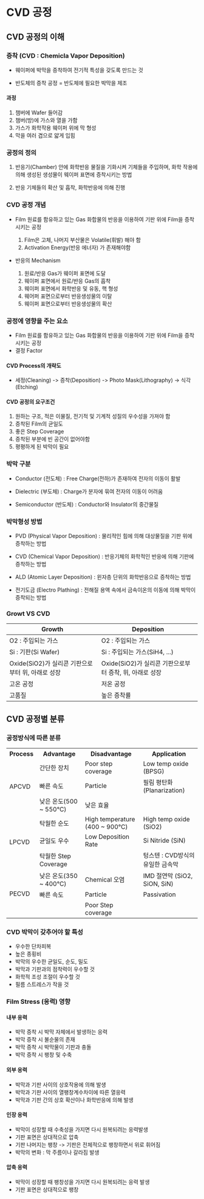 # CVD 공정

## CVD 공정의 이해

### 증착 (CVD : Chemicla Vapor Deposition)

- 웨이퍼에 박막을 증착하여 전기적 특성을 갖도록 만드는 것

- 반도체의 증착 공정 = 반도체에 필요한 박막을 제조

#### 과정
1. 챔버에 Wafer 들어감
2. 챔버(방)에 가스와 열을 가함
3. 가스가 화학작용 웨이퍼 위에 막 형성
4. 막을 여러 겹으로 얇게 입힘

### 공정의 정의

1. 반응기(Chamber) 안에 화학반응 물질을 기화시켜 기체들을 주입하며, 화학 작용에 의해 생성된 생성물이 웨이퍼 표면에 증착시키는 방법

2. 반응 기체들의 확산 및 흡착, 화학반응에 의해 진행

### CVD 공정 개념

- Film 원료를 함유하고 있는 Gas 화합물의 반응을 이용하여 기판 위에 Film을 증착시키는 공정

    1. Film은 고체, 나머지 부산물은 Volatile(휘발) 해야 함
    2. Activation Energy(반응 에너자) 가 존재해야함

- 반응의 Mechanism

    1. 원료/반응 Gas가 웨이퍼 표면에 도달
    2. 웨이퍼 표면에서 원료/반응 Gas의 흡착
    3. 웨이퍼 표면에서 화학반응 및 유동, 핵 형성
    4. 웨어퍼 표면으로부터 반응생성물의 이탈
    5. 웨이퍼 표면으로부터 반응생성물의 확산
 
### 공정에 영향을 주는 요소

- Film 원료를 함유하고 있는 Gas 화합물의 반응을 이용하여 기판 위에 Film을 증착시키는 공정
- 결정 Factor


#### CVD Process의 개략도

- 세정(Cleaning) -> 증착(Deposition) -> Photo Mask(Lithography) -> 식각(Etching)

#### CVD 공정의 요구조건

1. 원하는 구조, 적은 이물질, 전기적 및 기계적 성질의 우수성을 가져야 함
2. 증착된 Film의 균일도
3. 좋은 Step Coverage
4. 증착된 부분에 빈 공간이 없어야함
5. 평평하게 된 박막이 필요

### 박막 구분

- Conductor (전도체) : Free Charge(전하)가 존재하여 전자의 이동이 활발

- Dielectric (부도체) : Charge가 분자에 묶여 전자의 이동이 어려움

- Semiconductor (반도체) : Conductor와 Insulator의 중간물질

### 박막형성 방법

- PVD (Physical Vapor Deposition) : 물리적인 힘에 의해 대상물질을 기판 위에 증착하는 방법

- CVD (Chemical Vapor Deposition) : 반응기체의 화학적인 반응에 의해 기판에 증착하는 방법

- ALD (Atomic Layer Deposition) : 윈자층 단위의 화학반응으로 증착하는 방법

- 전기도금 (Electro Plathing) : 전해질 용액 속에서 금속이온의 이동에 의해 박막이 증착되는 방법

### Growt VS CVD

|Growth|Deposition|
|--|--|
|O2 : 주입되는 가스|O2 : 주입되는 가스|
|Si : 기판(Si Wafer)|Si : 주입되는 가스(SiH4, ...)|
|Oxide(SiO2)가 실리콘 기판으로부터 위, 아래로 성장|Oxide(SiO2)가 실리콘 기판으로부터 증착, 위, 아래로 성장|
|고온 공정|저온 공정|
|고품질|높은 증착률|

## CVD 공정별 분류

### 공정방식에 따른 분류

<table>
    <tr>
        <th>Process</th>
        <th>Advantage</th>
        <th>Disadvantage</th>
        <th>Application</th>
    </tr>
    <tr>
        <td rowspan=3>APCVD</td>
        <td>간단한 장치</td>
        <td>Poor step coverage</td>
        <td>Low temp oxide (BPSG)</td>
    </tr>
    <tr>
        <td>빠른 속도</td>
        <td>Particle</td>
        <td>필림 평탄화 (Planarization)</td>
    </tr>
    <tr>
        <td>낮은 온도(500 ~ 550℃)</td>
        <td>낮은 효율</td>
    </tr>
    <tr>
        <td rowspan=3>LPCVD</td>
        <td>탁월한 순도</td>
        <td>High temperature (400 ~ 900℃)</td>
        <td>High temp oxide (SiO2)</td>
    </tr>
    <tr>
        <td>균일도 우수</td>
        <td>Low Deposition Rate</td>
        <td>Si Nitride (SiN)</td>
    </tr>
    <tr>
        <td>탁월한 Step Coverage</td>
        <td></td>
        <td>텅스텐 : CVD방식의 유일한 금속막</td>
    </tr>
    <tr>
        <td rowspan=3>PECVD</td>
        <td>낮은 온도(350 ~ 400℃)</td>
        <td>Chemical 오염</td>
        <td>IMD 절연막 (SiO2, SiON, SiN)</td>
    </tr>
    <tr>
        <td>빠른 속도</td>
        <td>Particle</td>
        <td>Passivation</td>
    </tr>
    <tr>
        <td></td>
        <td>Poor Step coverage</td>
        <td></td>
    </tr>
</table>

### CVD 박막이 갖추어야 할 특성

- 우수한 단차피복
- 높은 종횡비
- 박막의 우수한 균일도, 순도, 밀도
- 박막과 기판과의 점착력이 우수할 것
- 화학적 조성 조절이 우수할 것
- 필름 스트레스가 작을 것

### Film Stress (응력) 영향

#### 내부 응력

- 박막 증착 시 박막 자체에서 발생하는 응력
- 박막 증착 시 불순물의 존재
- 박막 증착 시 박막물이 기판과 충돌
- 박막 증착 시 팽창 및 수축

#### 외부 응력

- 박막과 기판 사이의 상호작용에 의해 발생
- 박막과 기판 사이의 열팽창계수차이에 따른 열응력
- 박막과 기판 간의 상호 확산이나 화학반응에 의해 발생

#### 인장 응력

- 박막이 성장할 때 수축성을 가지면 다시 원복되려는 응력발생
- 기판 표면은 상대적으로 압축
- 기판 나머지는 팽창 -> 기판은 전체적으로 팽창하면서 위로 휘어짐
- 박막의 변화 : 막 주름이나 갈라짐 발생

#### 압축 응력

- 박막이 성장할 때 팽창성을 가지면 다시 원복되려는 응력 발생
- 기판 표면은 상대적으로 팽창 
